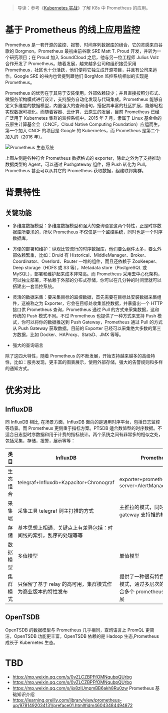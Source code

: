 > 导读：参考《[Kubernetes 实战](https://github.com/wx-chevalier/Cloud-Series)》了解 K8s 中 Prometheus 的应用。

# 基于 Prometheus 的线上应用监控

Prometheus 是一套开源的监控、报警、时间序列数据库的组合，它的灵感来自谷歌的 Borgmon。Prometheus 最初由前谷歌 SRE Matt T. Proud 开发，并转为一个研究项目；在 Proud 加入 SoundCloud 之后，他与另一位工程师 Julius Volz 合作开发了 Prometheus。随着发展，越来越多公司和组织接受采用 Prometheus，社区也十分活跃，他们便将它独立成开源项目，并且有公司来运作。Google SRE 的书内也曾提到跟他们 BorgMon 监控系统相似的实现是 Prometheus。

Prometheus 的优势在于其易于安装使用，外部依赖较少；并且直接按照分布式、微服务架构模式进行设计，支持服务自动化发现与代码集成。Prometheus 能够自定义多维度的数据模型，内置强大的查询语句，搭配其丰富的社区扩展，能够轻松实现数据可视化。而随着容器、云计算、云原生的发展，目前 Prometheus 已经广泛用于 Kubernetes 集群的监控系统中。2015 年 7 月，隶属于 Linux 基金会的 云原生计算基金会（CNCF，Cloud Native Computing Foundation）应运而生。第一个加入 CNCF 的项目是 Google 的 Kubernetes，而 Prometheus 是第二个加入的（2016 年）。

![Prometheus 生态系统](https://i.postimg.cc/g0SDCRhK/image.png)

上图左侧是各种符合 Prometheus 数据格式的 exporter，除此之外为了支持推动数据类型的 Agent，可以通过 Pushgateway 组件，将 Push 转化为 Pull。Prometheus 甚至可以从其它的 Prometheus 获取数据，组建联邦集群。

# 背景特性

## 关键功能

- 多维度数据模型：多维度数据模型和强大的查询语言这两个特性，正是时序数据库所要求的，所以 Prometheus 不仅仅是一个监控系统，同时也是一个时序数据库。

- 方便的部署和维护：纵观比较流行的时序数据库，他们要么组件太多，要么外部依赖繁重，比如：Druid 有 Historical、MiddleManager、Broker、Coordinator、Overlord、Router 一堆的组件，而且还依赖于 ZooKeeper、Deep storage（HDFS 或 S3 等），Metadata store（PostgreSQL 或 MySQL），部署和维护起来成本非常高。而 Prometheus 采用去中心化架构，可以独立部署，不依赖于外部的分布式存储，你可以在几分钟的时间里就可以搭建出一套监控系统。

- 灵活的数据采集：要采集目标的监控数据，首先需要在目标处安装数据采集组件，这被称之为 Exporter，它会在目标处收集监控数据，并暴露出一个 HTTP 接口供 Prometheus 查询，Prometheus 通过 Pull 的方式来采集数据，这和传统的 Push 模式不同。不过 Prometheus 也提供了一种方式来支持 Push 模式，你可以将你的数据推送到 Push Gateway，Prometheus 通过 Pull 的方式从 Push Gateway 获取数据。目前的 Exporter 已经可以采集绝大多数的第三方数据，比如 Docker、HAProxy、StatsD、JMX 等等。

- 强大的查询语言

除了这四大特性，随着 Prometheus 的不断发展，开始支持越来越多的高级特性，比如：服务发现，更丰富的图表展示，使用外部存储，强大的告警规则和多样的通知方式。

# 优劣对比

## InfluxDB

同 InfluxDB 相比, 在场景方面，InfluxDB 面向的是通用时序平台，包括日志监控等场景。而 Prometheus 更侧重于指标方案。PTSDB 适合数值型的时序数据。不适合日志型时序数据和用于计费的指标统计。两个系统之间有非常多的相似之处，包括采集，存储，报警，展示等等：

| 类目     | InfluxDB                                                         | Prometheus                                                                               |
| -------- | ---------------------------------------------------------------- | ---------------------------------------------------------------------------------------- |
| 生态组合 | telegraf+Influxdb+Kapacitor+Chronograf                           | exporter+prometheus server+AlertManager+Grafana                                          |
| 采集端   | 采集工具 telegraf 则主打推的方式                                 | 主推拉的模式，同时通过 push gateway 支持推的模式                                         |
| 存储     | 基本思想上相通，关键点上有差异包括：时间线的索引，乱序的处理等等 |
| 数据模型 | 多值模型                                                         | 单值模型                                                                                 |
| 集群模式 | 只保留了基于 relay 的高可用，集群模式作为商业版本的特性发布      | 提供了一种很有特色的 cluster 模式，通过多层次的 proxy 来聚合多个 prometheus 节点实现扩展 |

## OpenTSDB

OpenTSDB 的数据模型与 Prometheus 几乎相同，查询语言上 PromQL 更简洁，OpenTSDB 功能更丰富。OpenTSDB 依赖的是 Hadoop 生态,Prometheus 成长于 Kubernetes 生态。

# TBD

- https://mp.weixin.qq.com/s/0vZLCZBPFfOMNqubpQUrbg
- https://mp.weixin.qq.com/s/0vZLCZBPFfOMNqubpQUrbg
- https://mp.weixin.qq.com/s/ijx8zIUmpmBB6akh8Ru0zw Prometheus 基础知识介绍
- https://learning.oreilly.com/library/view/prometheus-up/9781492034131/preface01.html#idm46043484494872
